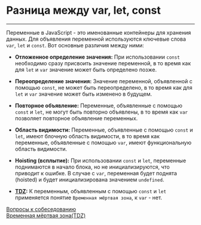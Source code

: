 # Разница между var, let, const
____

Переменные в JavaScript - это именованные контейнеры для хранения данных. Для объявления переменной используются ключевые слова `var`, `let` и `const`. Вот основные различия между ними:

- **Отложенное определение значения:** При использовании `const` необходимо сразу присвоить значение переменной, в то время как для `let` и `var` значение может быть определено позже.

- **Переопределение значения:** Значение переменной, объявленной с помощью `const`, не может быть переопределено, в то время как для `let` и `var` значение может быть изменено в будущем.

- **Повторное объявление:** Переменные, объявленные с помощью `const` и `let`, не могут быть повторно объявлены, в то время как `var` позволяет повторное объявление переменных.

- **Область видимости:** Переменные, объявленные с помощью `const` и `let`, имеют блочную область видимости, в то время как переменные, объявленные с помощью `var`, имеют функциональную область видимости.

- **Hoisting (всплытие):** При использовании `const` и `let`, переменные поднимаются в начало блока, но не инициализируются, что приводит к ошибке. В случае с `var`, переменная будет поднята (hoisted) и будет инициализирована значением `undefined`.

- **[TDZ](../variables/TDZ.md):** К переменным, объявленным с помощью `const` и `let` применяется понятие `Временная мёртвая зона`, к `var` - нет.

[Вопросы к собеседованию](../../README.md)<br>
[Временная мёртвая зона(TDZ)](./TDZ.md)